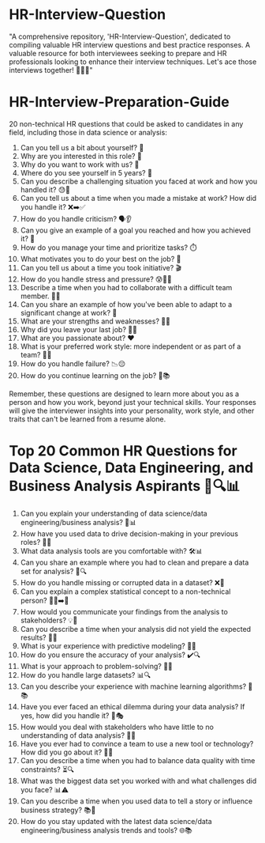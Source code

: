 # HR-Interview-Question
"A comprehensive repository, 'HR-Interview-Question', dedicated to compiling valuable HR interview questions and best practice responses. A valuable resource for both interviewees seeking to prepare and HR professionals looking to enhance their interview techniques. Let's ace those interviews together! 🎯💼🌟"

# HR-Interview-Preparation-Guide
20 non-technical HR questions that could be asked to candidates in any field, including those in data science or analysis:

1. Can you tell us a bit about yourself? 👤
2. Why are you interested in this role? 🎯
3. Why do you want to work with us? 🏢
4. Where do you see yourself in 5 years? 🚀
5. Can you describe a challenging situation you faced at work and how you handled it? 😓💪
6. Can you tell us about a time when you made a mistake at work? How did you handle it? ❌➡️✅
7. How do you handle criticism? 🗣️👂
8. Can you give an example of a goal you reached and how you achieved it? 🥅
9. How do you manage your time and prioritize tasks? ⏱️
10. What motivates you to do your best on the job? 🌟
11. Can you tell us about a time you took initiative? 🎬
12. How do you handle stress and pressure? 😰💆‍♀️
13. Describe a time when you had to collaborate with a difficult team member. 🤝😣
14. Can you share an example of how you've been able to adapt to a significant change at work? 🔄
15. What are your strengths and weaknesses? 💪😔
16. Why did you leave your last job? 🚪👋
17. What are you passionate about? ❤️
18. What is your preferred work style: more independent or as part of a team? 🤷‍♂️
19. How do you handle failure? 📉😔
20. How do you continue learning on the job? 🧠📚

Remember, these questions are designed to learn more about you as a person and how you work, beyond just your technical skills. Your responses will give the interviewer insights into your personality, work style, and other traits that can't be learned from a resume alone.

# Top 20 Common HR Questions for Data Science, Data Engineering, and Business Analysis Aspirants 💼🔍📊

1. Can you explain your understanding of data science/data engineering/business analysis? 💼📊
2. How have you used data to drive decision-making in your previous roles? 🔄💡
3. What data analysis tools are you comfortable with? 🛠️📊
4. Can you share an example where you had to clean and prepare a data set for analysis? 🧽🔍
5. How do you handle missing or corrupted data in a dataset? ❌🔄
6. Can you explain a complex statistical concept to a non-technical person? 🧑‍🎓➡️👥
7. How would you communicate your findings from the analysis to stakeholders? 💡📢
8. Can you describe a time when your analysis did not yield the expected results? 🔄❌
9. What is your experience with predictive modeling? 🧩🔮
10. How do you ensure the accuracy of your analysis? ✔️🔍
11. What is your approach to problem-solving? 🧩💡
12. How do you handle large datasets? 📊🔍
13. Can you describe your experience with machine learning algorithms? 🤖📚
14. Have you ever faced an ethical dilemma during your data analysis? If yes, how did you handle it? 🔄🎭
15. How would you deal with stakeholders who have little to no understanding of data analysis? 👥🤝
16. Have you ever had to convince a team to use a new tool or technology? How did you go about it? 🔄💼
17. Can you describe a time when you had to balance data quality with time constraints? ⏳🔍
18. What was the biggest data set you worked with and what challenges did you face? 📊⚠️
19. Can you describe a time when you used data to tell a story or influence business strategy? 📚🎯
20. How do you stay updated with the latest data science/data engineering/business analysis trends and tools? 🌐📚
